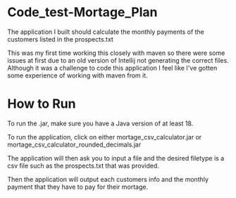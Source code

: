 # Code_test-Mortage_Plan
The application I built should calculate the monthly payments of the customers listed in the prospects.txt

This was my first time working this closely with maven so there were some issues at first due to an old version of Intellij not generating the correct files. Although it was a challenge to code this application I feel like I've gotten some experience of working with maven from it.

# How to Run
To run the .jar, make sure you have a Java version of at least 18.

To run the application, click on either mortage_csv_calculator.jar or mortage_csv_calculator_rounded_decimals.jar

The application will then ask you to input a file and the desired filetype is a csv file such as the prospects.txt that was provided.

Then the application will output each customers info and the monthly payment that they have to pay for their mortage.
